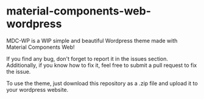 # material-components-web-wordpress
MDC-WP is a WIP simple and beautiful Wordpress theme made with Material Components Web!

If you find any bug, don't forget to report it in the issues section. Additionally, if you know how to fix it, feel free to submit a pull request to fix the issue.

To use the theme, just download this repository as a .zip file and upload it to your wordpress website.
